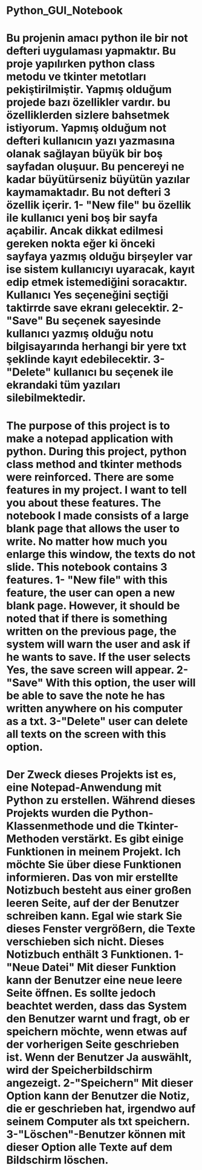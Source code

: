 # Python_GUI_Notebook


# Bu projenin amacı python ile bir not defteri uygulaması yapmaktır. Bu proje yapılırken python class metodu ve tkinter metotları pekiştirilmiştir. Yapmış olduğum projede bazı özellikler vardır. bu özelliklerden sizlere bahsetmek istiyorum. Yapmış olduğum not defteri kullanıcın yazı yazmasına olanak sağlayan büyük bir boş sayfadan oluşuur. Bu pencereyi ne kadar büyütürseniz büyütün yazılar kaymamaktadır. Bu not defteri 3 özellik içerir. 1- "New file" bu özellik ile kullanıcı yeni boş bir sayfa açabilir. Ancak dikkat edilmesi gereken nokta eğer ki önceki sayfaya yazmış olduğu birşeyler var ise sistem kullanıcıyı uyaracak, kayıt edip etmek istemediğini soracaktır. Kullanıcı Yes seçeneğini seçtiği taktirrde save ekranı gelecektir. 2-"Save" Bu seçenek sayesinde kullanıcı yazmış olduğu notu bilgisayarında herhangi bir yere txt şeklinde kayıt edebilecektir. 3-"Delete" kullanıcı bu seçenek ile ekrandaki tüm yazıları silebilmektedir.  


# The purpose of this project is to make a notepad application with python. During this project, python class method and tkinter methods were reinforced. There are some features in my project. I want to tell you about these features. The notebook I made consists of a large blank page that allows the user to write. No matter how much you enlarge this window, the texts do not slide. This notebook contains 3 features. 1- "New file" with this feature, the user can open a new blank page. However, it should be noted that if there is something written on the previous page, the system will warn the user and ask if he wants to save. If the user selects Yes, the save screen will appear. 2-"Save" With this option, the user will be able to save the note he has written anywhere on his computer as a txt. 3-"Delete" user can delete all texts on the screen with this option.


# Der Zweck dieses Projekts ist es, eine Notepad-Anwendung mit Python zu erstellen. Während dieses Projekts wurden die Python-Klassenmethode und die Tkinter-Methoden verstärkt. Es gibt einige Funktionen in meinem Projekt. Ich möchte Sie über diese Funktionen informieren. Das von mir erstellte Notizbuch besteht aus einer großen leeren Seite, auf der der Benutzer schreiben kann. Egal wie stark Sie dieses Fenster vergrößern, die Texte verschieben sich nicht. Dieses Notizbuch enthält 3 Funktionen. 1- "Neue Datei" Mit dieser Funktion kann der Benutzer eine neue leere Seite öffnen. Es sollte jedoch beachtet werden, dass das System den Benutzer warnt und fragt, ob er speichern möchte, wenn etwas auf der vorherigen Seite geschrieben ist. Wenn der Benutzer Ja auswählt, wird der Speicherbildschirm angezeigt. 2-"Speichern" Mit dieser Option kann der Benutzer die Notiz, die er geschrieben hat, irgendwo auf seinem Computer als txt speichern. 3-"Löschen"-Benutzer können mit dieser Option alle Texte auf dem Bildschirm löschen.
